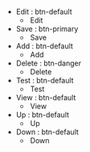 * Edit : btn-default
  * <span class="glyphicon glyphicon-pencil"></span>&nbsp;Edit
* Save : btn-primary
  * <span class="glyphicon glyphicon-floppy-disk"></span>&nbsp;Save
* Add : btn-default
  * <span class="glyphicon glyphicon-plus"></span>&nbsp;Add
* Delete : btn-danger
  * <span class="glyphicon glyphicon-remove"></span>&nbsp;Delete
* Test : btn-default
  * <span class="glyphicon glyphicon-play-circle"></span>&nbsp;Test
* View : btn-default
  * <span class="glyphicon glyphicon-play-circle"></span>&nbsp;View
* Up : btn-default
  * <span class="glyphicon glyphicon-chevron-up"></span>&nbsp;Up
* Down : btn-default
  * <span class="glyphicon glyphicon-chevron-down"></span>&nbsp;Down
